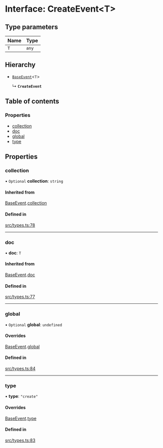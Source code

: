 # Interface: CreateEvent\<T\>

## Type parameters

| Name | Type |
| :------ | :------ |
| `T` | `any` |

## Hierarchy

- [`BaseEvent`](BaseEvent.md)\<`T`\>

  ↳ **`CreateEvent`**

## Table of contents

### Properties

- [collection](CreateEvent.md#collection)
- [doc](CreateEvent.md#doc)
- [global](CreateEvent.md#global)
- [type](CreateEvent.md#type)

## Properties

### collection

• `Optional` **collection**: `string`

#### Inherited from

[BaseEvent](BaseEvent.md).[collection](BaseEvent.md#collection)

#### Defined in

[src/types.ts:78](https://github.com/GeorgeHulpoi/payload-dependencies-graph/blob/410696e/src/types.ts#L78)

___

### doc

• **doc**: `T`

#### Inherited from

[BaseEvent](BaseEvent.md).[doc](BaseEvent.md#doc)

#### Defined in

[src/types.ts:77](https://github.com/GeorgeHulpoi/payload-dependencies-graph/blob/410696e/src/types.ts#L77)

___

### global

• `Optional` **global**: `undefined`

#### Overrides

[BaseEvent](BaseEvent.md).[global](BaseEvent.md#global)

#### Defined in

[src/types.ts:84](https://github.com/GeorgeHulpoi/payload-dependencies-graph/blob/410696e/src/types.ts#L84)

___

### type

• **type**: ``"create"``

#### Overrides

[BaseEvent](BaseEvent.md).[type](BaseEvent.md#type)

#### Defined in

[src/types.ts:83](https://github.com/GeorgeHulpoi/payload-dependencies-graph/blob/410696e/src/types.ts#L83)

